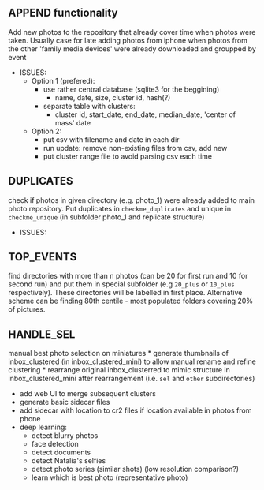 ## APPEND functionality

Add new photos to the repository that already cover time when photos were taken. Usually case for late adding photos from iphone
 when photos from the other 'family media devices' were already downloaded 
 and groupped by event
 
* ISSUES:
    - Option 1 (prefered): 
        - use rather central database (sqlite3 for the beggining)      
            - name, date, size, cluster id, hash(?)
        - separate table with clusters:
            - cluster id, start_date, end_date, median_date, 'center of 
            mass' date   
    - Option 2:
        - put csv with filename and date in each dir
        - run update: remove non-existing files from csv, add new
        - put cluster range file to avoid parsing csv each time
         

## DUPLICATES
check if photos in given directory (e.g. photo_1) were already added to main photo repository. Put duplicates in `checkme_duplicates` and
unique in `checkme_unique` (in subfolder photo_1 and replicate structure)
* ISSUES:
    
 
## TOP_EVENTS
find directories with more than n photos (can be 20 for
first run and 10 for second run) and put them in special subfolder (e.g 
`20_plus` or `10_plus` respectively). These directories will be labelled in 
first place. Alternative scheme can be finding 80th centile - most populated
 folders covering 20% of pictures.

## HANDLE_SEL
manual best photo selection on miniatures
    * generate thumbnails of inbox_clustered (in inbox_clustered_mini) to 
allow manual rename and refine clustering
    * rearrange original inbox_clusterred to mimic structure in 
inbox_clustered_mini after rearrangement (i.e. `sel` and `other` 
subdirectories)

* add web UI to merge subsequent clusters
* generate basic sidecar files
* add sidecar with location to cr2 files if location available in photos 
from phone
* deep learning:
    * detect blurry photos
    * face detection
    * detect documents
    * detect Natalia's selfies
    * detect photo series (similar shots) (low resolution comparison?)
    * learn which is best photo (representative photo)
    
        
